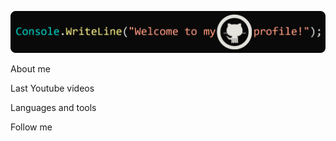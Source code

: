 ![Header](https://github.com/RectangularArch/RectangularArch/blob/main/Assets/Header.png)

About me

Last Youtube videos

Languages and tools

Follow me